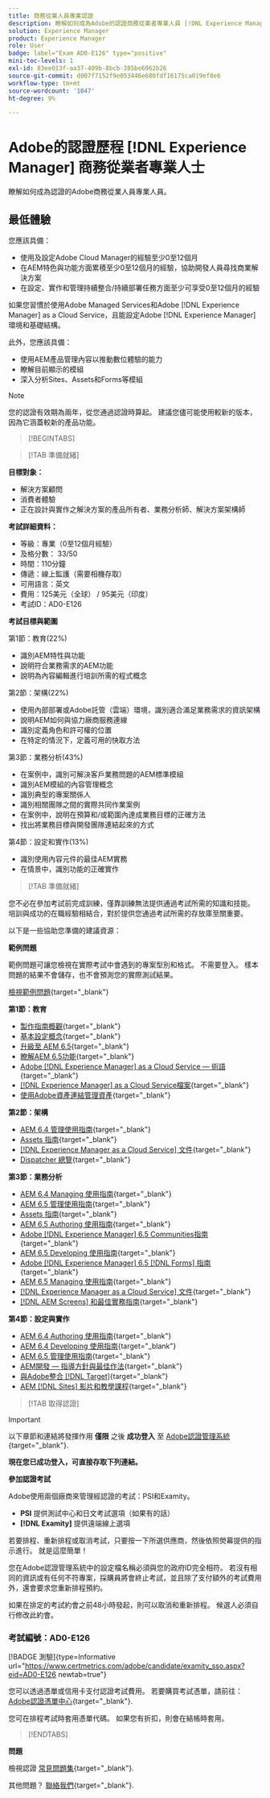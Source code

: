 ```yaml
---
title: 商務從業人員專業認證
description: 瞭解如何成為Adobe的認證商務從業者專業人員 [!DNL Experience Manager].
solution: Experience Manager
product: Experience Manager
role: User
badge: label="Exam AD0-E126" type="positive"
mini-toc-levels: 1
exl-id: 83ee013f-aa37-409b-8bcb-385be6962b26
source-git-commit: d007f7152f9e053446e680fdf16175ca019ef8e6
workflow-type: tm+mt
source-wordcount: '1047'
ht-degree: 9%

---
```


# Adobe的認證歷程 [!DNL Experience Manager] 商務從業者專業人士

瞭解如何成為認證的Adobe商務從業人員專業人員。

## 最低體驗

您應該具備：

* 使用及設定Adobe Cloud Manager的經驗至少0至12個月
* 在AEM特色與功能方面累積至少0至12個月的經驗，協助開發人員尋找商業解決方案
* 在設定、實作和管理持續整合/持續部署任務方面至少可享受0至12個月的經驗

如果您習慣於使用Adobe Managed Services和Adobe [!DNL Experience Manager] as a Cloud Service，且能設定Adobe [!DNL Experience Manager] 環境和基礎結構。

此外，您應該具備：

* 使用AEM產品管理內容以推動數位體驗的能力
* 瞭解目前顯示的模組
* 深入分析Sites、Assets和Forms等模組

>[!NOTE]
>
>您的認證有效期為兩年，從您通過認證時算起。 建議您儘可能使用較新的版本，因為它涵蓋較新的產品功能。

>[!BEGINTABS]

>[!TAB 準備就緒]

**目標對象：**

* 解決方案顧問
* 消費者體驗
* 正在設計與實作之解決方案的產品所有者、業務分析師、解決方案架構師

**考試詳細資料：**

* 等級：專業（0至12個月經驗）
* 及格分數： 33/50
* 時間：110分鐘
* 傳遞：線上監護（需要相機存取）
* 可用語言：英文
* 費用：125美元（全球） / 95美元（印度）
* 考試ID：AD0-E126

**考試目標與範圍**

第1節：教育(22%)

* 識別AEM特性與功能
* 說明符合業務需求的AEM功能
* 說明為內容編輯進行培訓所需的程式概念

第2節：架構(22%)

* 使用內部部署或Adobe託管（雲端）環境，識別適合滿足業務需求的資訊架構
* 說明AEM如何與協力廠商服務連線
* 識別定義角色和許可權的位置
* 在特定的情況下，定義可用的快取方法

第3節：業務分析(43%)

* 在案例中，識別可解決客戶業務問題的AEM標準模組
* 識別AEM模組的內容管理概念
* 識別典型的專案關係人
* 識別相關團隊之間的實際共同作業案例
* 在案例中，說明在預算和/或範圍內達成業務目標的正確方法
* 找出將業務目標與開發團隊連結起來的方式

第4節：設定和實作(13%)

* 識別使用內容元件的最佳AEM實務
* 在情景中，識別功能的正確實作

>[!TAB 準備就緒]

您不必在參加考試前完成訓練，僅靠訓練無法提供通過考試所需的知識和技能。 培訓與成功的在職經驗相結合，對於提供您通過考試所需的存放庫至關重要。

以下是一些協助您準備的建議資源：

**範例問題**

範例問題可讓您檢視在實際考試中會遇到的專案型別和格式。 不需要登入。 樣本問題的結果不會儲存，也不會預測您的實際測試結果。

[檢視範例問題](https://scorpion.caveon.com/launchpad/ad0-e126-adobe-experience-manager-business-practitioner-professional-copy-ddww4w){target="_blank"}

**第1節：教育**

* [製作指南概觀](https://experienceleague.adobe.com/docs/experience-manager-65/authoring/home.html?lang=en){target="_blank"}
* [基本設定概念](https://experienceleague.adobe.com/docs/experience-manager-65/deploying/configuring/configuring.html?lang=en){target="_blank"}
* [升級至 AEM 6.5](https://experienceleague.adobe.com/docs/experience-manager-65/deploying/upgrading/upgrade.html?lang=en){target="_blank"}
* [瞭解AEM 6.5功能](https://experienceleague.adobe.com/docs/experience-manager-65/user-guide/troubleshooting/learn.html?lang=en){target="_blank"}
* [Adobe [!DNL Experience Manager] as a Cloud Service — 術語](https://experienceleague.adobe.com/docs/experience-manager-cloud-service/overview/terminology.html?lang=en){target="_blank"}
* [[!DNL Experience Manager] as a Cloud Service檔案](https://experienceleague.adobe.com/docs/experience-manager-cloud-service/content/home.html?lang=zh-Hant){target="_blank"}
* [使用Adobe資產連結管理資產](https://helpx.adobe.com/tw/enterprise/using/manage-assets-using-adobe-asset-link.html){target="_blank"}

**第2節：架構**

* [AEM 6.4 管理使用指南](https://experienceleague.adobe.com/docs/experience-manager-64/administering/home.html?lang=en){target="_blank"}
* [Assets 指南](https://experienceleague.adobe.com/docs/experience-manager-64/assets/home.html?lang=en){target="_blank"}
* [[!DNL Experience Manager as a Cloud Service] 文件](https://experienceleague.adobe.com/docs/experience-manager-cloud-service/content/home.html?lang=zh-Hant){target="_blank"}
* [Dispatcher 總覽](https://experienceleague.adobe.com/docs/experience-manager-dispatcher/using/dispatcher.html?lang=en){target="_blank"}

**第3節：業務分析**

* [AEM 6.4 Managing 使用指南](https://experienceleague.adobe.com/docs/experience-manager-64/managing/home.html?lang=en){target="_blank"}
* [AEM 6.5 管理使用指南](https://experienceleague.adobe.com/docs/experience-manager-65/administering/home.html?lang=en){target="_blank"}
* [Assets 指南](https://experienceleague.adobe.com/docs/experience-manager-64/assets/home.html?lang=en){target="_blank"}
* [AEM 6.5 Authoring 使用指南](https://experienceleague.adobe.com/docs/experience-manager-65/authoring/home.html?lang=en){target="_blank"}
* [Adobe [!DNL Experience Manager] 6.5 Communities指南](https://experienceleague.adobe.com/docs/experience-manager-65/communities/home.html?lang=en){target="_blank"}
* [AEM 6.5 Developing 使用指南](https://experienceleague.adobe.com/docs/experience-manager-65/developing/home.html?lang=en){target="_blank"}
* [Adobe [!DNL Experience Manager] 6.5 [!DNL Forms] 指南](https://experienceleague.adobe.com/docs/experience-manager-65/forms/home.html?lang=en){target="_blank"}
* [AEM 6.5 Managing 使用指南](https://experienceleague.adobe.com/docs/experience-manager-65/managing/home.html?lang=en){target="_blank"}
* [[!DNL Experience Manager as a Cloud Service] 文件](https://experienceleague.adobe.com/docs/experience-manager-cloud-service/content/home.html?lang=zh-Hant){target="_blank"}
* [[!DNL AEM Screens] 和最佳實務指南](https://experienceleague.adobe.com/docs/experience-manager-screens/using/about-guide.html?lang=en){target="_blank"}

**第4節：設定與實作**

* [AEM 6.4 Authoring 使用指南](https://experienceleague.adobe.com/docs/experience-manager-64/authoring/home.html?lang=en){target="_blank"}
* [AEM 6.4 Developing 使用指南](https://experienceleague.adobe.com/docs/experience-manager-64/developing/home.html?lang=en){target="_blank"}
* [AEM 6.5 管理使用指南](https://experienceleague.adobe.com/docs/experience-manager-65/administering/home.html?lang=en){target="_blank"}
* [AEM開發 — 指導方針與最佳作法](https://experienceleague.adobe.com/docs/experience-manager-65/developing/introduction/dev-guidelines-bestpractices.html?lang=en){target="_blank"}
* [與Adobe整合 [!DNL Target]](https://experienceleague.adobe.com/docs/experience-manager-cloud-service/sites/integrations/integrating-adobe-target.html?lang=en){target="_blank"}
* [AEM [!DNL Sites] 影片和教學課程](https://experienceleague.adobe.com/docs/experience-manager-learn/sites/overview.html?lang=en){target="_blank"}

>[!TAB 取得認證]

>[!IMPORTANT]
>
>以下章節和連結將發揮作用 **僅限**  之後 **成功登入** 至 [Adobe認證管理系統](http://www.certmetrics.com/adobe){target="_blank"}.

**現在您已成功登入，可直接存取下列連結。**

**參加認證考試**

Adobe使用兩個廠商來管理經認證的考試：PSI和Examity。

* **PSI** 提供測試中心和日文考試選項（如果有的話）
* **[!DNL Examity]** 提供遠端線上選項

若要排程、重新排程或取消考試，只要按一下所選供應商，然後依照熒幕提供的指示進行。 就是這麼簡單！

您在Adobe認證管理系統中的設定檔名稱必須與您的政府ID完全相符。 若沒有相同的資訊或有任何不符專案，採購員將會終止考試，並且除了支付額外的考試費用外，還會要求您重新排程預約。

如果在排定的考試約會之前48小時發起，則可以取消和重新排程。 候選人必須自行修改此約會。

### 考試編號：AD0-E126

[!BADGE 測驗]{type=Informative url="https://www.certmetrics.com/adobe/candidate/examity_sso.aspx?eid=AD0-E126 newtab=true"}

您可以透過憑單或信用卡支付認證考試費用。 若要購買考試憑單，請前往： [Adobe認證憑單中心](https://market.xvoucher.com/adobe/global){target="_blank"}.

您可在排程考試時套用憑單代碼。 如果您有折扣，則會在結帳時套用。

>[!ENDTABS]

**問題**

檢視認證 [常見問題集](https://experienceleague.adobe.com/docs/certification/certification/faq.html?lang=en){target="_blank"}.

其他問題？ [聯絡我們](mailto:certif@adobe.com){target="_blank"}.
